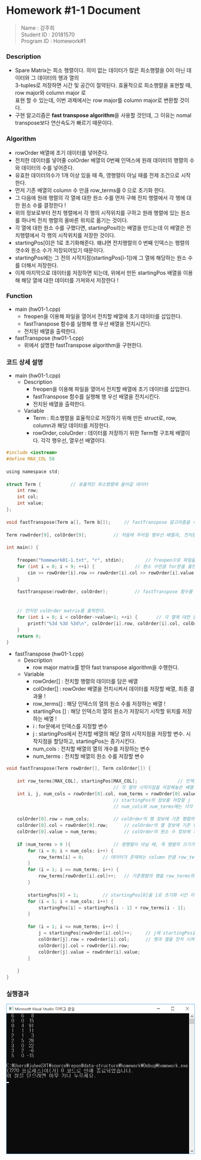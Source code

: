 # Homework #1-1 Document
> Name : 강주희  
> Student ID : 20181570  
> Program ID : Homework#1 

### Description 
- Spare Matrix는 희소 행렬이다. 의미 없는 데이터가 많은 희소행렬을 0이 아닌 데이터와 그 데이터의 행과 열의  
  3-tuples로 저장하면 시간 및 공간이 절약된다. 효율적으로 희소행렬을 표현할 때, row major와 column major 로   
  표현 할 수 있는데, 이번 과제에서는 row major를 column major로 변환할 것이다.  
- 구현 알고리즘은 **fast transpose algorithm**을 사용할 것인데, 그 이유는 nomal transpose보다 연산속도가 빠르기 때문이다.

### Algorithm 
- rowOrder 배열에 초기 데이터를 넣어준다. 
- 전치한 데이터를 넣어줄 colOrder 배열의 0번째 인덱스에 원래 데이터의 행렬의 수와 데이터의 수를 넣어준다.
- 유효한 데이터의수가 1개 이상 있을 때 즉, 영행렬이 아닐 때를 전제 조건으로 시작한다.
- 먼저 기존 배열의 column 수 만큼 row_terms를 0 으로 초기화 한다.  
- 그 다음에 원래 행렬의 각 열에 대한 원소 수를 먼저 구해 전치 행렬에서 각 행에 대한 원소 수를 결정한다 !
- 위의 정보로부터 전치 행렬에서 각 행의 시작위치를 구하고 원래 행렬에 있는 원소를 하나씩 전치 행렬의 올바른 위치로 옮기는 것이다.
- 각 열에 대한 원소 수를 구했다면, startingPos라는 배열을 만드는데 이 배열은 전치행렬에서 각 행의 시작위치를 저장한 것이다.
- startingPos[0]은 1로 초기화해준다. 왜냐면 전치행렬의 0 번째 인덱스는 행렬의 갯수와 원소 수가 저장되어있기 때문이다.
- startingPos에는 그 전의 시작지점(startingPos[i-1])에 그 열에 해당하는 원소 수를 더해서 저장한다.
- 이제 마지막으로 데이터를 저장하면 되는데, 위에서 만든 startingPos 배열을 이용해 해당 열에 대한 데이터를 가져와서 저장한다 !

### Function
- main (hw01-1.cpp)
  * freopen을 이용해 파일을 열어서 전치할 배열에 초기 데이터를 삽입한다.
  * fastTranspose 함수를 실행해 행 우선 배열을 전치시킨다.
  * 전치된 배열을 출력한다.
- fastTranspose (hw01-1.cpp)
  * 위에서 설명한 fastTranspose algorithm을 구현한다.
  
### 코드 상세 설명

- main (hw01-1.cpp)
  + Description
    * freopen을 이용해 파일을 열어서 전치할 배열에 초기 데이터를 삽입한다.
    * fastTranspose 함수를 실행해 행 우선 배열을 전치시킨다.
    * 전치된 배열을 출력한다.
  + Variable
    * Term : 희소행렬을 효율적으로 저장하기 위해 만든 struct로, row, column과 해당 데이터를 저장한다.
    * rowOrder, coluOrder : 데이터를 저장하기 위한 Term형 구조체 배열이다. 각각 행우선, 열우선 배열이다.

``` c
#include <iostream>
#define MAX_COL 50

using namespace std;

struct Term {			// 효율적인 희소행렬에 들어갈 데이터
	int row;
	int col;
	int value;
};

void fastTranspose(Term a[], Term b[]);		// fastTranspose 알고리즘을 수행할 함수의 prototype

Term rowOrder[9], colOrder[9];			// 처음에 주어질 행우선 배열과, 전치된 열우선 배열을 저장할 구조체 배열 선언

int main() {

	freopen("homework01-1.txt", "r", stdin);		// freopen으로 파일을 열어 stdin 입력으로 넘겨준다.
	for (int i = 0; i < 9; ++i) {				// 원소 수만큼 for문을 돌면서
		cin >> rowOrder[i].row >> rowOrder[i].col >> rowOrder[i].value;		// 순서대로 row, col, value에 저장해준다.		
	}

	fastTranspose(rowOrder, colOrder);			// fastTranspose 함수를 호출한다.
	
	
	// 전치된 colOrder matrix를 출력한다.
	for (int i = 0; i < colOrder->value+1; ++i) {		// 각 열에 대한 원소 수 + 맨 위에 행과 열 원소수를 표시할 한줄을 추가 ! 
		printf("%3d %3d %3d\n", colOrder[i].row, colOrder[i].col, colOrder[i].value);		// 간격 유지를 위해 3칸씩 차지
	}
	return 0;
}
```

- fastTranspose (hw01-1.cpp)
    + Description
        * row major matrix를 받아 fast transpose algorithm을 수행한다.
    + Variable
        * rowOrder[] : 전치할 행렬의 데이터를 담은 배열
        * colOrder[] : rowOrder 배열을 전치시켜서 데이터를 저장할 배열, 최종 결과물 !
        * row_terms[] : 해당 인덱스의 열의 원소 수를 저장하는 배열 ! 
        * startingPos [] : 해당 인덱스의 열의 원소가 저장되기 시작할 위치를 저장하는 배열 !
        * i : for문에서 인덱스를 지정할 변수 
        * j : startingPos에서 전치할 배열의 해당 열의 시작지점을 저장할 변수. 시작지점을 할당하고, startingPos는 증가시킨다.
        * num_cols : 전치할 배열의 열의 개수를 저장하는 변수
        * num_terms : 전치할 배열의 원소 수를 저장할 변수 
	
```c
void fastTranspose(Term rowOrder[], Term colOrder[]) {

	int row_terms[MAX_COL], startingPos[MAX_COL];				// 인덱스에 해당하는 열의 갯수를 저장하는 배열 row_terms, 
										// 각 열의 시작지점을 저장해놓은 배열 startingPos 선언
	int i, j, num_cols = rowOrder[0].col, num_terms = rowOrder[0].value; 	// 반복문에서 index를 표시할 변수 i와
										// startingPos의 정보를 저장할 j
										// num_cols와 num_terms에는 각각 행과 원소 수를 할당함

	colOrder[0].row = num_cols;			// colOrder의 행 정보에 기존 행렬의 row값 할당
	colOrder[0].col = rowOrder[0].row;		// colOrder의 열 정보에 기존 행렬의 column값 할당
	colOrder[0].value = num_terms;			// colOrder의 원소 수 정보에 기존 행렬의 원소 수값 할당

	if (num_terms > 0 ){				// 영행렬이 아닐 때, 즉 행렬의 크기가 1이상일 때
		for (i = 0; i < num_cols; i++) {	
			row_terms[i] = 0;		// 데이터가 존재하는 column 만큼 row_terms를 0으로 초기화 시켜준다.	
		}
		for (i = 1; i <= num_terms; i++) {
			row_terms[rowOrder[i].col]++;	// 기존행렬의 행을 row_terms의 index로 표현하여 데이터 가있는 index의 값을 증가시킴. 
		}

		startingPos[0] = 1;			// startingPos[0]을 1로 초기화 시킨 이유 : 0에는 행렬과 원소수의 정보가 있기 때문 !
		for (i = 1; i < num_cols; i++) {
			startingPos[i] = startingPos[i - 1] + row_terms[i - 1];		// 시작위치 + 데이터의 수 = 다음 행의 시작위치
		}

		for (i = 1; i <= num_terms; i++) {					
			j = startingPos[rowOrder[i].col]++;		// j에 startingPos을 이용해 해당 열에 대한 데이터의 시작위치를 저장									     // 하고 startingPos를 증가시킨다. 
			colOrder[j].row = rowOrder[i].col;		// 행과 열을 전치 시켜서 colOrder 배열에 
			colOrder[j].col = rowOrder[i].row;
			colOrder[j].value = rowOrder[i].value;
		}

	}
}
```

### 실행결과
![Spare Matrix Transpose](https://github.com/juheesvt/data-structure/blob/master/homework/hw01-1%20%EC%8B%A4%ED%96%89%EA%B2%B0%EA%B3%BC.png)

